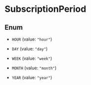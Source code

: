 

# SubscriptionPeriod

## Enum


* `HOUR` (value: `"hour"`)

* `DAY` (value: `"day"`)

* `WEEK` (value: `"week"`)

* `MONTH` (value: `"month"`)

* `YEAR` (value: `"year"`)



